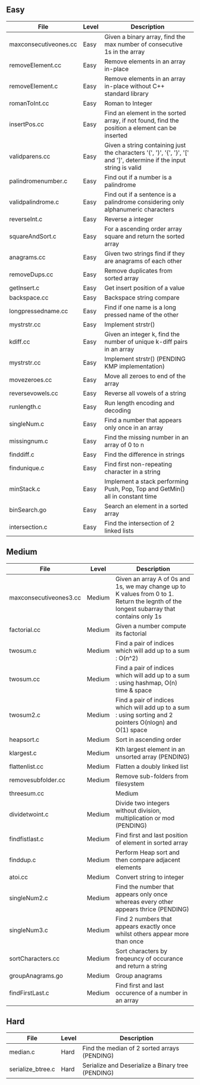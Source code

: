 ## Easy
| File | Level | Description |
| --- | --- | --- |
| maxconsecutiveones.cc | Easy | Given a binary array, find the max number of consecutive 1s in the array
| removeElement.cc | Easy | Remove elements in an array in-place
| removeElement.c | Easy | Remove elements in an array in-place without C++ standard library
| romanToInt.cc | Easy | Roman to Integer
| insertPos.cc | Easy | Find an element in the sorted array, if not found, find the position a element can be inserted
| validparens.cc | Easy | Given a string containing just the characters '(', ')', '{', '}', '[' and ']', determine if the input string is valid
| palindromenumber.c | Easy | Find out if a number is a palindrome
| validpalindrome.c | Easy | Find out if a sentence is a palindrome considering only alphanumeric characters
| reverseInt.c | Easy | Reverse a integer
| squareAndSort.c | Easy | For a ascending order array square and return the sorted array
| anagrams.cc | Easy | Given two strings find if they are anagrams of each other
| removeDups.cc | Easy | Remove duplicates from sorted array 
| getInsert.c | Easy | Get insert position of a value
| backspace.cc | Easy | Backspace string compare
| longpressedname.cc | Easy | Find if one name is a long pressed name of the other
| mystrstr.cc | Easy | Implement strstr()
| kdiff.cc | Easy | Given an integer k, find the number of unique k-diff pairs in an array 
| mystrstr.cc | Easy | Implement strstr() (PENDING KMP implementation)
| movezeroes.cc | Easy | Move all zeroes to end of the array 
| reversevowels.cc | Easy | Reverse all vowels of a string
| runlength.c | Easy | Run length encoding and decoding
| singleNum.c | Easy | Find a number that appears only once in an array
| missingnum.c | Easy | Find the missing number in an array of 0 to n
| finddiff.c | Easy | Find the difference in strings
| findunique.c | Easy | Find first non-repeating character in a string
| minStack.c | Easy | Implement a stack performing Push, Pop, Top and GetMin() all in constant time
| binSearch.go | Easy | Search an element in a sorted array
| intersection.c | Easy | Find the intersection of 2 linked lists

## Medium
| File | Level | Description |
| --- | --- | --- |
| maxconsecutiveones3.cc | Medium | Given an array A of 0s and 1s, we may change up to K values from 0 to 1. Return the legnth of the longest subarray that contains only 1s 
| factorial.cc | Medium | Given a number compute its factorial 
| twosum.c | Medium | Find a pair of indices which will add up to a sum : O(n^2)
| twosum.cc | Medium | Find a pair of indices which will add up to a sum : using hashmap, O(n) time & space
| twosum2.c | Medium | Find a pair of indices which will add up to a sum : using sorting and 2 pointers O(nlogn) and O(1) space
| heapsort.c | Medium | Sort in ascending order
| klargest.c | Medium | Kth largest element in an unsorted array (PENDING)
| flattenlist.cc | Medium | Flatten a doubly linked list
| removesubfolder.cc | Medium | Remove sub-folders from filesystem
| threesum.cc | | Medium | find a unique triplet that sums to 0 (PENDING)
| dividetwoint.c | Medium | Divide two integers without division, multiplication or mod (PENDING)
| findfistlast.c | Medium | Find first and last position of element in sorted array
| finddup.c | Medium | Perform Heap sort and then compare adjacent elements
| atoi.cc | Medium | Convert string to integer
| singleNum2.c | Medium | Find the number that appears only once whereas every other appears thrice (PENDING)
| singleNum3.c | Medium | Find 2 numbers that appears exactly once whilst others appear more than once
| sortCharacters.cc | Medium | Sort characters by freqeuncy of occurance and return a string
| groupAnagrams.go | Medium | Group anagrams
| findFirstLast.c | Medium | Find first and last occurence of a number in an array
## Hard
| File | Level | Description |
| --- | --- | --- |
| median.c | Hard | Find the median of 2 sorted arrays (PENDING)
| serialize_btree.c | Hard | Serialize and Deserialize a Binary tree (PENDING)

